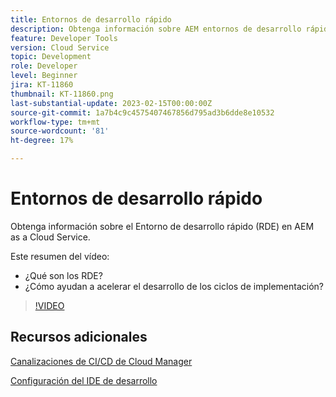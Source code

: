 ```yaml
---
title: Entornos de desarrollo rápido
description: Obtenga información sobre AEM entornos de desarrollo rápido, cuáles son y cómo pueden ayudar a acelerar el desarrollo de los ciclos de implementación.
feature: Developer Tools
version: Cloud Service
topic: Development
role: Developer
level: Beginner
jira: KT-11860
thumbnail: KT-11860.png
last-substantial-update: 2023-02-15T00:00:00Z
source-git-commit: 1a7b4c9c4575407467856d795ad3b6dde8e10532
workflow-type: tm+mt
source-wordcount: '81'
ht-degree: 17%

---
```



# Entornos de desarrollo rápido

Obtenga información sobre el Entorno de desarrollo rápido (RDE) en AEM as a Cloud Service.

Este resumen del vídeo:

- ¿Qué son los RDE?
- ¿Cómo ayudan a acelerar el desarrollo de los ciclos de implementación?

>[!VIDEO](https://video.tv.adobe.com/v/3414128/?quality=12&learn=on)

## Recursos adicionales

[Canalizaciones de CI/CD de Cloud Manager](https://experienceleague.adobe.com/docs/experience-manager-cloud-service/content/implementing/using-cloud-manager/cicd-pipelines/introduction-ci-cd-pipelines.html)

[Configuración del IDE de desarrollo](https://experienceleague.adobe.com/docs/experience-manager-learn/cloud-service/local-development-environment-set-up/development-tools.html?lang=es)
